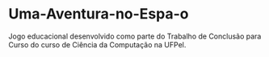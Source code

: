# Uma-Aventura-no-Espa-o
Jogo educacional desenvolvido como parte do Trabalho de Conclusão para Curso do curso de Ciência da Computação na UFPel.
